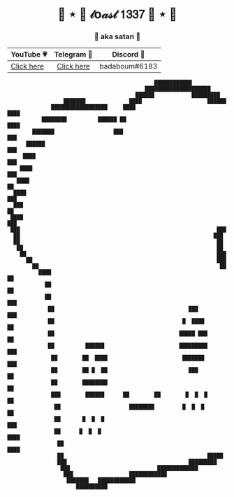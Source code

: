 <h1 align="center">🍞 ⋆ 🎀  𝓉o𝒶𝓈𝓉 𝟣𝟥𝟥𝟩  🎀 ⋆ 🍞</h1>
<h3 align="center">👹 aka satan 👹</h3>
<p align="center">
	<table>
	    <thead>
	        <tr>
	            <th align="center">YouTube 💗</th>
	            <th align="center">Telegram 💙</th>
	            <th align="center">Discord 💜</th>
	        </tr>
	    </thead>
	    <tbody>
	        <tr>
	            <td align="left"><a href="https://youtube.com/itstoastz" target="_blank">Click here</a></td>
	            <td align="center"><a href="https://telegram.me/wejdene" target="_blank">Click here</a></td></td>
	            <td align="right">badaboum#6183</td>
	        </tr>
	    </tbody>
	</table>
</p>

```
                                               ████████████               
                                            █████████████████████         
                                         ██████            █████████      
                  ███████              ████                     ██████    
              ██████████████████     ████                          ████   
           ████████          ██████ ██                              ████  
        ███████                   ███                                ███  
      ██████                                                          ███ 
     ████                                                             ███ 
    ████                                                              ███ 
   ████                                                                ██ 
  ████                                                                ███ 
  ███                                                                 ██  
 ████                                                               ███   
 ███                                                               ███    
  ██                                                              ███     
  ██                                                               ██     
   ██                                                              ██     
    ██                                                             ███    
      ██                                                           ███    
        ██                                                          ██    
          ████                                                       ██   
            ██                                                       ██   
            ██                                                       ███  
             ██                                           ███        ███  
             ██                                         █  ████       ██  
             ██                                        █████ ███      ██  
             ██          ██████                        █████████      ███ 
              ██        ██  ████                        ███████       ███ 
              ██        ██ █  ██                          ███          ██ 
              ██        ████████                                       ██ 
              ███        ██████      ██        ██        █  █  █       ██ 
               ██                      ████████         █  █  █        ██ 
               ██       █  █  █                                        ███ 
               ██      █  █  █                                       ████ 
                ██                                                 ████   
                ██                                              █████     
                ███                                       █████████       
                 ███                            █████████████             
                  ███                  ████████████                       
                   ███████   ████████████                                 
                      ██████████                                          


```
